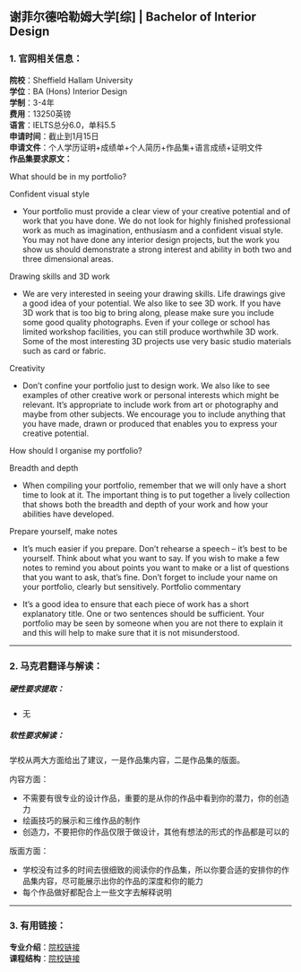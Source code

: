 ##  谢菲尔德哈勒姆大学[综] | Bachelor of Interior Design


### 1. 官网相关信息：

**院校**：Sheffield Hallam University    
**学位**：BA (Hons) Interior Design   
**学制**：3-4年  
**费用**：13250英镑  
**语言**：IELTS总分6.0，单科5.5      
**申请时间**：截止到1月15日  
**申请文件**：个人学历证明+成绩单+个人简历+作品集+语言成绩+证明文件  
**作品集要求原文：**   

> 
What should be in my portfolio?
>
Confident visual style  
>
- Your portfolio must provide a clear view of your creative potential and of work that you have done. We do not look for highly finished professional work as much as imagination, enthusiasm and a confident visual style. You may not have done any interior design projects, but the work you show us should demonstrate a strong interest and ability in both two and three dimensional areas.   
>
Drawing skills and 3D work
>
- We are very interested in seeing your drawing skills. Life drawings give a good idea of your potential. We also like to see 3D work. If you have 3D work that is too big to bring along, please make sure you include some good quality photographs. Even if your college or school has limited workshop facilities, you can still produce worthwhile 3D work. Some of the most interesting 3D projects use very basic studio materials such as card or fabric.  
>
Creativity  
>
- Don’t confine your portfolio just to design work. We also like to see examples of other creative work or personal interests which might be relevant. It’s appropriate to include work from art or photography and maybe from other subjects. We encourage you to include anything that you have made, drawn or produced that enables you to express your creative potential.
>
How should I organise my portfolio?
>
Breadth and depth
>
- When compiling your portfolio, remember that we will only have a short time to look at it. The important thing is to put together a lively collection that shows both the breadth and depth of your work and how your abilities have developed.  
>
Prepare yourself, make notes
>
- It’s much easier if you prepare. Don’t rehearse a speech – it’s best to be yourself. Think about what you want to say. If you wish to make a few notes to remind you about points you want to make or a list of questions that you want to ask, that’s fine. Don’t forget to include your name on your portfolio, clearly but sensitively.
Portfolio commentary  
>
- It’s a good idea to ensure that each piece of work has a short explanatory title. One or two sentences should be sufficient. Your portfolio may be seen by someone when you are not there to explain it and this will help to make sure that it is not misunderstood.






---


### 2. 马克君翻译与解读：

##### 硬性要求提取：
- 无


##### 软性要求解读：
学校从两大方面给出了建议，一是作品集内容，二是作品集的版面。

内容方面：

- 不需要有很专业的设计作品，重要的是从你的作品中看到你的潜力，你的创造力  
- 绘画技巧的展示和三维作品的制作
- 创造力，不要把你的作品仅限于做设计，其他有想法的形式的作品都是可以的

版面方面：

- 学校没有过多的时间去很细致的阅读你的作品集，所以你要合适的安排你的作品集内容，尽可能展示出你的作品的深度和你的能力
- 每个作品做好都配合上一些文字去解释说明


---


### 3. 有用链接：

**专业介绍**：[院校链接](https://www.shu.ac.uk/courses/art-and-design/ba-honours-interior-architecture-and-design/full-time/2019)  
**课程结构**：[院校链接](https://www.shu.ac.uk/courses/art-and-design/ba-honours-interior-architecture-and-design/full-time/2019) 